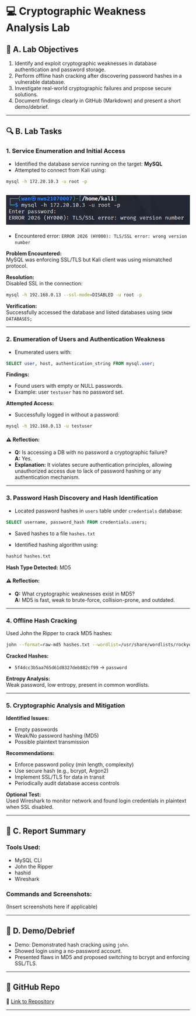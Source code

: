 
# 💻 Cryptographic Weakness Analysis Lab

## 🧠 A. Lab Objectives

1. Identify and exploit cryptographic weaknesses in database authentication and password storage.
2. Perform offline hash cracking after discovering password hashes in a vulnerable database.
3. Investigate real-world cryptographic failures and propose secure solutions.
4. Document findings clearly in GitHub (Markdown) and present a short demo/debrief.

---

## 🔍 B. Lab Tasks

### 1. Service Enumeration and Initial Access

- Identified the database service running on the target: **MySQL**
- Attempted to connect from Kali using:

```bash
mysql -h 172.20.10.3 -u root -p
```
![mysql](Screenshot/mysql.png)
---

- Encountered error: `ERROR 2026 (HY000): TLS/SSL error: wrong version number`

**Problem Encountered:**  
MySQL was enforcing SSL/TLS but Kali client was using mismatched protocol.

**Resolution:**  
Disabled SSL in the connection:

```bash
mysql -h 192.168.0.13 --ssl-mode=DISABLED -u root -p
```

**Verification:**  
Successfully accessed the database and listed databases using `SHOW DATABASES;`

---

### 2. Enumeration of Users and Authentication Weakness

- Enumerated users with:

```sql
SELECT user, host, authentication_string FROM mysql.user;
```

**Findings:**
- Found users with empty or NULL passwords.
- Example: user `testuser` has no password set.

**Attempted Access:**
- Successfully logged in without a password:

```bash
mysql -h 192.168.0.13 -u testuser
```

#### ⚠️ Reflection:
- **Q:** Is accessing a DB with no password a cryptographic failure?  
  **A:** Yes.
- **Explanation:** It violates secure authentication principles, allowing unauthorized access due to lack of password hashing or any authentication mechanism.

---

### 3. Password Hash Discovery and Hash Identification

- Located password hashes in `users` table under `credentials` database:

```sql
SELECT username, password_hash FROM credentials.users;
```

- Saved hashes to a file `hashes.txt`

- Identified hashing algorithm using:

```bash
hashid hashes.txt
```

**Hash Type Detected:** MD5

#### ⚠️ Reflection:
- **Q:** What cryptographic weaknesses exist in MD5?  
  **A:** MD5 is fast, weak to brute-force, collision-prone, and outdated.

---

### 4. Offline Hash Cracking

Used John the Ripper to crack MD5 hashes:

```bash
john --format=raw-md5 hashes.txt --wordlist=/usr/share/wordlists/rockyou.txt
```

**Cracked Hashes:**
- `5f4dcc3b5aa765d61d8327deb882cf99` → `password`

**Entropy Analysis:**  
Weak password, low entropy, present in common wordlists.

---

### 5. Cryptographic Analysis and Mitigation

**Identified Issues:**
- Empty passwords
- Weak/No password hashing (MD5)
- Possible plaintext transmission

**Recommendations:**
- Enforce password policy (min length, complexity)
- Use secure hash (e.g., bcrypt, Argon2)
- Implement SSL/TLS for data in transit
- Periodically audit database access controls

**Optional Test:**  
Used Wireshark to monitor network and found login credentials in plaintext when SSL disabled.

---

## 📄 C. Report Summary  

### Tools Used:
- MySQL CLI
- John the Ripper
- hashid
- Wireshark

### Commands and Screenshots:
(Insert screenshots here if applicable)

---

## 🎥 D. Demo/Debrief

- Demo: Demonstrated hash cracking using `john`.
- Showed login using a no-password account.
- Presented flaws in MD5 and proposed switching to bcrypt and enforcing SSL/TLS.

---

## 📌 GitHub Repo

📁 [Link to Repository](https://github.com/your-username/your-repo)

---
